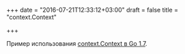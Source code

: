 +++
date = "2016-07-21T12:33:12+03:00"
draft = false
title = "context.Context"

+++

<p>Пример использования&nbsp;<a href="http://bit.ly/29SQBp8">context.Context в Go 1.7</a>.</p>

